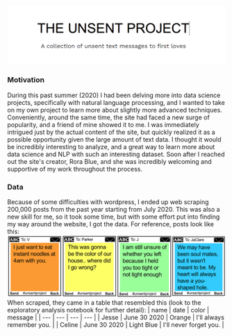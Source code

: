 ![The Unsent Project](TheUnsentProject.png)
### Motivation
During this past summer (2020) I had been delving more into data science projects, specifically with natural language processing, and I wanted to take on my own project to learn more about slightly more advanced techniques. Conveniently, around the same time, the site had faced a new surge of popularity, and a friend of mine showed it to me. I was immediately intrigued just by the actual content of the site, but quickly realized it as a possible opportunity given the large amount of text data. I thought it would be incredibly interesting to analyze, and a great way to learn more about data science and NLP with such an interesting dataset. Soon after I reached out the site's creator, Rora Blue, and she was incredibly welcoming and supportive of my work throughout the process.

### Data
Because of some difficulties with wordpress, I ended up web scraping 200,000 posts from the past year starting from July 2020. This was also a new skill for me, so it took some time, but with some effort put into finding my way around the website, I got the data. For reference, posts look like this:
![Example posts](ExamplePosts.png)
When scraped, they came in a table that resembled this (look to the exploratory analysis notebook for further detail):
| name | date | color | message |
| --- | --- | --- | --- |
| Jesse | June 30 2020 | Orange | I'll always remember you. |
| Celine | June 30 2020 | Light Blue | I'll never forget you. |
